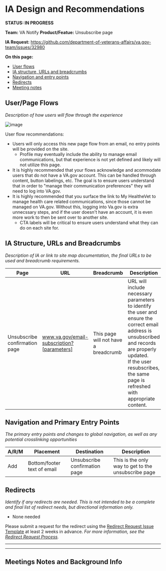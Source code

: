 # IA Design and Recommendations
**STATUS: IN PROGRESS**

**Team:** VA Notify
**Product/Featue:** Unsubscribe page

**IA Request:** https://github.com/department-of-veterans-affairs/va.gov-team/issues/32980

**On this page:**
- [User flows](#flows)
- [IA structure, URLs and breadcrumbs](#ia)
- [Navigation and entry points](#nav)
- [Redirects](#redirects)
- [Meeting notes](#notes)


## <a name="flows"></a>User/Page Flows <br>
*Description of how users will flow through the experience*

![image](https://user-images.githubusercontent.com/20994159/147513631-b4dac409-ccf6-4f48-ac40-a2f230078af5.png)

User flow recommendations:  
- Users will only access this new page flow from an email, no entry points will be provided on the site.  
  - Profile may eventually include the ability to manage email communications, but that experience is not yet defined and likely will not utilize this page. 
- It is highly recommended that your flows acknowledge and acommodate users that do not have a VA.gov account. This can be handled through content, button labelings, etc.  The goal is to ensure users understand that in order to "manage their communication preferences" they will need to log into VA.gov. 
- It is highly recommended that you surface the link to My HealtheVet to manage health care related communications, since those cannot be managed on VA.gov.  Without this, logging into Va.gov is extra unnecssary steps, and if the user doesn't have an account, it is even more work to then be sent over to another site. 
  - CTA labels will be critical to ensure users understand what they can do on each site for.

## <a name="ia"></a>IA Structure, URLs and Breadcrumbs <br>
*Description of IA or link to site map documentation, the final URLs to be used and breadcrumb requirements.*


**Page** | **URL** | **Breadcrumb** | **Description**
--- | --- | --- | ---
Unsubscribe confirmation page   |  www.va.gov/email-subscription?[parameters]   | This page will not have a breadcrumb | URL will include necessary parameters to identify the user and ensure the correct email address is unsubscribed and records are properly updated. <br> If the user resubscribes, the same page is refreshed with appropriate content. 



## <a name="nav"></a>Navigation and Primary Entry Points <br>
*The primary entry points and changes to global navigation, as well as any potential crosslinking opportunities*

**A/R/M** | **Placement** | **Destination** | **Description**
--- | --- | --- | ---
 Add  |  Bottom/footer text of email   |  Unsubscribe confirmation page   |  This is the only way to get to the unsubscribe page  | 




## <a name="redirects"></a>Redirects <br>
*Identify if any redirects are needed.  This is not intended to be a complete and final list of redirect needs, but directional information only.*  

-  None needed

Please submit a request for the redirect using the [Redirect Request Issue Template](https://github.com/department-of-veterans-affairs/va.gov-team/issues/new?assignees=mnorthuis&labels=content-ia-team%2C+ia&template=redirect-request.md&title=Redirect+Request) at least 2 weeks in advance. 
*For more information, see the [Redirect Request Process](https://github.com/department-of-veterans-affairs/va.gov-team/blob/master/platform/information-architecture/request-redirect.md).*


<hr>
<hr>

## <a name="notes"></a>Meetings Notes and Background Info

